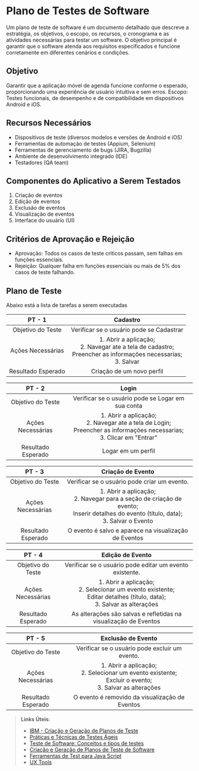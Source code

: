 # Plano de Testes de Software
Um plano de teste de software é um documento detalhado que descreve a estratégia, os objetivos, o escopo, os recursos, o cronograma e as atividades necessárias para testar um software. O objetivo principal é garantir que o software atenda aos requisitos especificados e funcione corretamente em diferentes cenários e condições.

## Objetivo 
Garantir que a aplicação móvel de agenda funcione conforme o esperado, proporcionando uma experiência de usuário intuitiva e sem erros.
Escopo: Testes funcionais, de desempenho e de compatibilidade em dispositivos Android e iOS.

## Recursos Necessários
- Dispositivos de teste (diversos modelos e versões de Android e iOS)
- Ferramentas de automação de testes (Appium, Selenium)
- Ferramentas de gerenciamento de bugs (JIRA, Bugzilla)
- Ambiente de desenvolvimento integrado (IDE)
- Testadores (QA team)

## Componentes do Aplicativo a Serem Testados
1. Criação de eventos
2. Edição de eventos
3. Exclusão de eventos
4. Visualização de eventos
5. Interface do usuário (UI)

## Critérios de Aprovação e Rejeição
- Aprovação: Todos os casos de teste críticos passam, sem falhas em funções essenciais.
- Rejeição: Qualquer falha em funções essenciais ou mais de 5% dos casos de teste falhando.

## Plano de Teste
Abaixo está a lista de tarefas a serem executadas

| **PT - 1** 	| **Cadastro** 	|
|:---:	|:---:	|
| Objetivo do Teste 	| Verificar se o usuário pode se Cadastrar |
| Ações Necessárias 	| 1. Abrir a aplicação; <br> 2. Navegar ate a tela de cadastro; <br> Preencher as informações necessarias; <br> 3. Salvar |
| Resultado Esperado | Criação de um novo perfil |

| **PT - 2** 	| **Login** 	|
|:---:	|:---:	|
| Objetivo do Teste 	| Verificar se o usuário pode se Logar em sua conta |
| Ações Necessárias 	| 1. Abrir a aplicação; <br> 2. Navegar ate a tela de Login; <br> Preencher as informações necessarias; <br> 3. Clicar em "Entrar" |
| Resultado Esperado | Logar em um perfil |

| **PT - 3** 	| **Criação de Evento** 	|
|:---:	|:---:	|
| Objetivo do Teste 	| Verificar se o usuário pode criar um evento. |
| Ações Necessárias 	| 1. Abrir a aplicação; <br> 2. Navegar para a seção de criação de evento; <br> Inserir detalhes do evento (título, data); <br> 3. Salvar o Evento|
| Resultado Esperado | O evento é salvo e aparece na visualização de Eventos |

| **PT - 4** 	| **Edição de Evento** 	|
|:---:	|:---:	|
| Objetivo do Teste 	| Verificar se o usuário pode editar um evento existente. |
| Ações Necessárias 	| 1. Abrir a aplicação; <br> 2. Selecionar um evento existente; <br> Editar detalhes (título, data); <br> 3. Salvar as alterações|
| Resultado Esperado | As alterações são salvas e refletidas na visualização de Eventos |

| **PT - 5** 	| **Exclusão de Evento** 	|
|:---:	|:---:	|
| Objetivo do Teste 	| Verificar se o usuário pode excluir um evento. |
| Ações Necessárias 	| 1. Abrir a aplicação; <br> 2. Selecionar um evento existente; <br> Excluir o evento; <br> 3. Salvar as alterações|
| Resultado Esperado | O evento é removido da visualização de Eventos |

 
> **Links Úteis**:
> - [IBM - Criação e Geração de Planos de Teste](https://www.ibm.com/developerworks/br/local/rational/criacao_geracao_planos_testes_software/index.html)
> - [Práticas e Técnicas de Testes Ágeis](http://assiste.serpro.gov.br/serproagil/Apresenta/slides.pdf)
> -  [Teste de Software: Conceitos e tipos de testes](https://blog.onedaytesting.com.br/teste-de-software/)
> - [Criação e Geração de Planos de Teste de Software](https://www.ibm.com/developerworks/br/local/rational/criacao_geracao_planos_testes_software/index.html)
> - [Ferramentas de Test para Java Script](https://geekflare.com/javascript-unit-testing/)
> - [UX Tools](https://uxdesign.cc/ux-user-research-and-user-testing-tools-2d339d379dc7)

